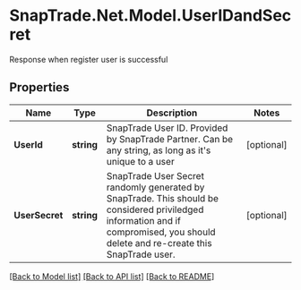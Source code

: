 # SnapTrade.Net.Model.UserIDandSecret
Response when register user is successful

## Properties

Name | Type | Description | Notes
------------ | ------------- | ------------- | -------------
**UserId** | **string** | SnapTrade User ID. Provided by SnapTrade Partner. Can be any string, as long as it&#39;s unique to a user | [optional] 
**UserSecret** | **string** | SnapTrade User Secret randomly generated by SnapTrade. This should be considered priviledged information and if compromised, you should delete and re-create this SnapTrade user. | [optional] 

[[Back to Model list]](../README.md#documentation-for-models) [[Back to API list]](../README.md#documentation-for-api-endpoints) [[Back to README]](../README.md)

